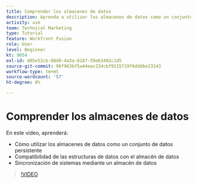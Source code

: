 ```yaml
---
title: Comprender los almacenes de datos
description: Aprenda a utilizar los almacenes de datos como un conjunto de datos persistente y a cómo las estructuras de datos admiten un almacén de datos en [!DNL Adobe Workfront Fusion].
activity: use
team: Technical Marketing
type: Tutorial
feature: Workfront Fusion
role: User
level: Beginner
kt: 9054
exl-id: d85e52cb-08d0-4a3a-8187-59e63492c1d5
source-git-commit: 96f963bf5a44eac234cbf9215f19f6dddbe23143
workflow-type: tm+mt
source-wordcount: '57'
ht-degree: 0%

---
```


# Comprender los almacenes de datos

En este vídeo, aprenderá:

* Cómo utilizar los almacenes de datos como un conjunto de datos persistente
* Compatibilidad de las estructuras de datos con el almacén de datos
* Sincronización de sistemas mediante un almacén de datos

>[!VIDEO](https://video.tv.adobe.com/v/335295/?quality=12)
